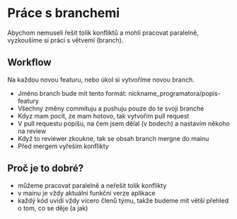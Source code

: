 # Práce s branchemi
Abychom nemuseli řešit tolik konfliktů a mohli pracovat paralelně, vyzkoušíme si práci s větvemi (branch).

## Workflow
Na každou novou featuru, nebo úkol si vytvoříme novou branch.
- Jméno branch bude mít tento formát: nickname_programatora/popis-featury
- Všechny změny commituju a pushuju pouze do te svoji branche
- Kdyz mam pocit, ze mam hotovo, tak vytvořím pull request
- V pull requestu popíšu, na čem jsem dělal (v bodech) a nastavím někoho na review
- Když to reviewer zkoukne, tak se obsah branch mergne do mainu
- Před mergem vyřeším konflikty

## Proč je to dobré?
- můžeme pracovat paralelně a neřešit tolik konflikty
- v mainu je vždy aktuální funkční verze aplikace
- každý kód uvidí vždy vícero členů týmu, takže budeme mít větší přehled o tom, co se děje (a jak)
